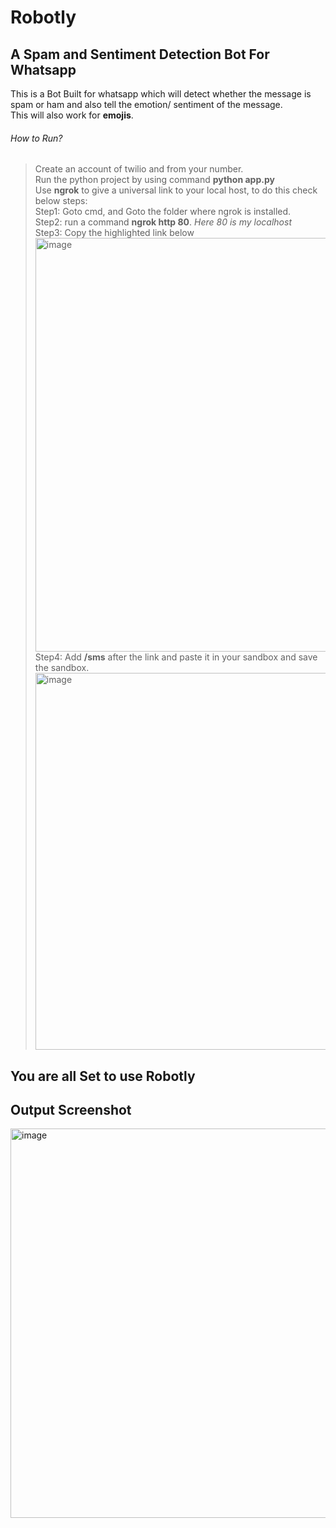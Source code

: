 # Robotly <br/>
## A Spam and Sentiment Detection Bot For Whatsapp <br/>

This is a Bot Built for whatsapp which will detect whether the message is spam or ham and also tell the emotion/ sentiment of the message. <br/>
This will also work for **emojis**. <br/>

###### How to Run? <br/>
>Create an account of twilio and from your number. <br/>
>Run the python project by using command **python app.py** <br/>
>Use **ngrok** to give a universal link to your local host, to do this check below steps: <br/>
>Step1: Goto cmd, and Goto the folder where ngrok is installed. <br/>
>Step2: run a command **ngrok http 80**. *Here 80 is my localhost* <br/>
>Step3: Copy the highlighted link below <br/>
><img width="662" alt="image" src="https://user-images.githubusercontent.com/74672126/175492390-178cc16d-4384-4266-be2a-7fa23415e639.png"><br/>
>Step4: Add **/sms** after the link and paste it in your sandbox and save the sandbox.<br/>
><img width="603" alt="image" src="https://user-images.githubusercontent.com/74672126/175492581-62211f6d-1137-4891-9ec7-7d91b7e6068a.png"><br/>


## You are all Set to use Robotly<br/>

## Output Screenshot<br/>
<img width="623" alt="image" src="https://user-images.githubusercontent.com/74672126/175492727-ff18e987-6553-4c96-a0a1-88e91f733f23.png"><br/>
